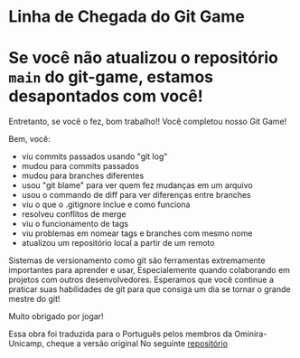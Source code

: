 Linha de Chegada do Git Game
==========

Se você não atualizou o repositório `main` do git-game, estamos desapontados com você!
=======

Entretanto, se você o fez, bom trabalho!!
Você completou nosso Git Game!


Bem, você:

- viu commits passados usando "git log"
- mudou para commits passados
- mudou para branches diferentes
- usou "git blame" para ver quem fez mudanças em um arquivo
- usou o commando de diff para ver diferenças entre branches
- viu o que o .gitignore inclue e como funciona
- resolveu conflitos de merge
- viu o funcionamento de tags
- viu problemas em nomear tags e branches com mesmo nome
- atualizou um repositório local a partir de um remoto

 Sistemas de versionamento como git são ferramentas extremamente importantes para aprender e usar,
 Especialemente quando colaborando em projetos com outros desenvolvedores.
 Esperamos que você continue a praticar suas habilidades de git para que consiga um dia se tornar o grande
 mestre do git!

 Muito obrigado por jogar!
 
 Essa obra foi traduzida para o Português pelos membros da Ominira-Unicamp, cheque a versão original
 No seguinte [repositório](https://github.com/git-game/git-game)